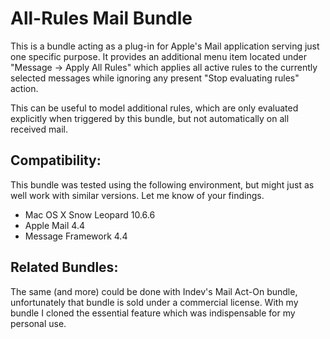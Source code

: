 All-Rules Mail Bundle
=====================

This is a bundle acting as a plug-in for Apple's Mail application serving just
one specific purpose. It provides an additional menu item located under
"Message -> Apply All Rules" which applies all active rules to the currently
selected messages while ignoring any present "Stop evaluating rules" action.

This can be useful to model additional rules, which are only evaluated
explicitly when triggered by this bundle, but not automatically on all
received mail.

Compatibility:
--------------

This bundle was tested using the following environment, but might just as well
work with similar versions. Let me know of your findings.

* Mac OS X Snow Leopard 10.6.6
* Apple Mail 4.4
* Message Framework 4.4

Related Bundles:
----------------

The same (and more) could be done with Indev's Mail Act-On bundle,
unfortunately that bundle is sold under a commercial license. With my bundle I
cloned the essential feature which was indispensable for my personal use.
